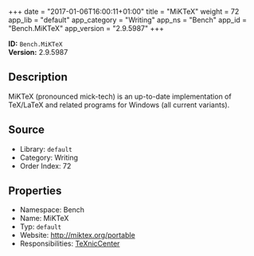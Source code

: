 ﻿+++
date = "2017-01-06T16:00:11+01:00"
title = "MiKTeX"
weight = 72
app_lib = "default"
app_category = "Writing"
app_ns = "Bench"
app_id = "Bench.MiKTeX"
app_version = "2.9.5987"
+++

**ID:** `Bench.MiKTeX`  
**Version:** 2.9.5987  
<!--more-->

## Description
MiKTeX (pronounced mick-tech) is an up-to-date implementation of TeX/LaTeX
and related programs for Windows (all current variants).

## Source

* Library: `default`
* Category: Writing
* Order Index: 72

## Properties

* Namespace: Bench
* Name: MiKTeX
* Typ: `default`
* Website: <http://miktex.org/portable>
* Responsibilities: [TeXnicCenter](/app/Bench.TeXnicCenter)

